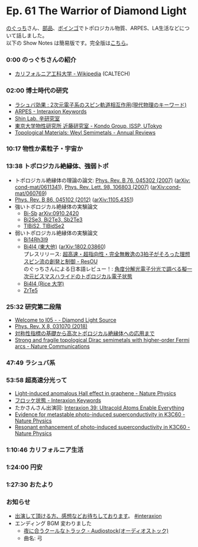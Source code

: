 # Ep. 61 The Warrior of Diamond Light

[のぐっち](https://twitter.com/nogucchi36)さん、[部品](https://twitter.com/tjmlab)、[ボインゴ](https://twitter.com/toshakuukan)でトポロジカル物質、ARPES、LA生活などについて話しました。  
以下の Show Notes は簡易版です。完全版は[こちら](https://interaxion-podcast.github.io/61)。

### 0:00 のっぐちさんの紹介

- [カリフォルニア工科大学 - Wikipedia](https://ja.wikipedia.org/wiki/%E3%82%AB%E3%83%AA%E3%83%95%E3%82%A9%E3%83%AB%E3%83%8B%E3%82%A2%E5%B7%A5%E7%A7%91%E5%A4%A7%E5%AD%A6) (CALTECH)

### 02:00  博士時代の研究

- [ラシュバ効果 : 2次元電子系のスピン軌道相互作用(現代物理のキーワード)](https://www.jstage.jst.go.jp/article/butsuri/70/8/70_KJ00010008549/_article/-char/ja/)
- [ARPES - Interaxion Keywords](https://interaxion-podcast.github.io/keywords/arpes/)
- [Shin Lab. 辛研究室](https://shin.issp.u-tokyo.ac.jp/)
- [東京大学物性研究所 近藤研究室 - Kondo Group, ISSP, UTokyo](https://kondo1215.issp.u-tokyo.ac.jp/)
- [Topological Materials: Weyl Semimetals - Annual Reviews](https://www.annualreviews.org/content/journals/10.1146/annurev-conmatphys-031016-025458)

### 10:17 物性か素粒子・宇宙か

### 13:38 トポロジカル絶縁体、強弱トポ

- トポロジカル絶縁体の理論の論文: [Phys. Rev. B 76, 045302 (2007)](https://journals.aps.org/prb/abstract/10.1103/PhysRevB.76.045302) ([arXiv: cond-mat/0611341](https://arxiv.org/abs/cond-mat/0611341)), [Phys. Rev. Lett. 98, 106803 (2007)](https://journals.aps.org/prl/abstract/10.1103/PhysRevLett.98.106803) ([arXiv:cond-mat/060769](https://arxiv.org/abs/cond-mat/0607699))
- [Phys. Rev. B 86, 045102 (2012)](https://journals.aps.org/prb/abstract/10.1103/PhysRevB.86.045102) ([arXiv:1105.4351](https://arxiv.org/abs/1105.4351))
- 強いトポロジカル絶縁体の実験論文
  - [Bi-Sb](https://www.nature.com/articles/nature06843)  [arXiv:0910.2420](https://arxiv.org/abs/0910.2420)
  - [Bi2Se3, Bi2Te3, Sb2Te3](https://www.nature.com/articles/nphys1270)
  - [TlBiS2, TlBidSe2](https://journals.aps.org/prb/abstract/10.1103/PhysRevB.102.125151)
- 弱いトポロジカル絶縁体の実験論文
  - [Bi14Rh3I9](https://www.nature.com/articles/nmat3570)
  - [Bi4I4 (東大他)](https://www.nature.com/articles/s41586-019-0927-7) ([arXiv:1802.03860](https://arxiv.org/abs/1802.03860))  
    プレスリリース: [超高速・超指向性・完全無散逸の3拍子がそろった理想スピン流の創発と制御 - ResOU](https://resou.osaka-u.ac.jp/ja/research/2019/20190212_1)  
    のぐっちさんによる日本語レビュー！: [角度分解光電子分光で調べる擬一次元ビスマスハライドのトポロジカル電子状態](https://www.jstage.jst.go.jp/article/vss/66/10/66_20181156/_article/-char/ja)
  - [Bi4I4 (Rice 大学)](https://journals.aps.org/prx/abstract/10.1103/PhysRevX.11.031042)  
  - [ZrTe5](https://www.nature.com/articles/s41467-020-20564-8)

### 25:32 研究第二段階

- [Welcome to I05 - - Diamond Light Source](https://www.diamond.ac.uk/Instruments/Structures-and-Surfaces/I05.html)
- [Phys. Rev. X 8, 031070 (2018)](https://journals.aps.org/prx/abstract/10.1103/PhysRevX.8.031070)
- [対称性指標の基礎から高次トポロジカル絶縁体への応用まで](https://repository.kulib.kyoto-u.ac.jp/dspace/handle/2433/245740)
- [Strong and fragile topological Dirac semimetals with higher-order Fermi arcs - Nature Communications](https://www.nature.com/articles/s41467-020-14443-5)

### 47:49 ラシュバ系

### 53:58 超高速分光って

- [Light-induced anomalous Hall effect in graphene - Nature Physics](https://www.nature.com/articles/s41567-019-0698-y)
- [フロッケ状態 - Interaxion Keywords](https://interaxion-podcast.github.io/keywords/floquet-state/)
- たかさんさん出演回: [Interaxion 39: Ultracold Atoms Enable Everything](https://interaxion-podcast.github.io/39)
- [Evidence for metastable photo-induced superconductivity in K3C60 - Nature Physics](https://www.nature.com/articles/s41567-020-01148-1)
- [Resonant enhancement of photo-induced superconductivity in K3C60 - Nature Physics](https://www.nature.com/articles/s41567-023-02235-9)

### 1:10:46 カリフォルニア生活

### 1:24:00 円安

### 1:27:30 おたより

### お知らせ

- [出演して頂ける方、感想などお待ちしております](https://interaxion-podcast.github.io/feedback/)。 [#interaxion](https://twitter.com/hashtag/interaxion)
- エンディング BGM 変わりました
  - [夜に合うクールなトラック - Audiostock(オーディオストック)](https://audiostock.jp/audio/1409484)
  - 曲名: 弓
